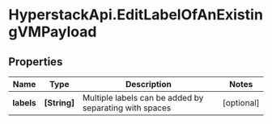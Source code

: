 # HyperstackApi.EditLabelOfAnExistingVMPayload

## Properties

Name | Type | Description | Notes
------------ | ------------- | ------------- | -------------
**labels** | **[String]** | Multiple labels can be added by separating with spaces | [optional] 


